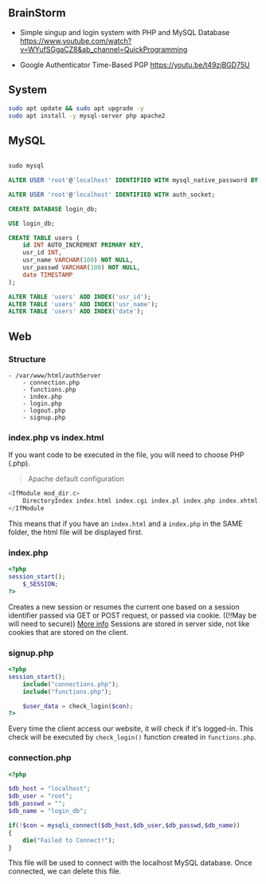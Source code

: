 ## BrainStorm
- Simple singup and login system with PHP and MySQL Database
https://www.youtube.com/watch?v=WYufSGgaCZ8&ab_channel=QuickProgramming

- Google Authenticator Time-Based PGP
https://youtu.be/t49zjBGD75U

## System
```sh
sudo apt update && sudo apt upgrade -y
sudo apt install -y mysql-server php apache2
```
## MySQL
```sh

```

```SQL
sudo mysql

ALTER USER 'root'@'localhost' IDENTIFIED WITH mysql_native_password BY 'root';

ALTER USER 'root'@'localhost' IDENTIFIED WITH auth_socket;

CREATE DATABASE login_db;

USE login_db;

CREATE TABLE users (
	id INT AUTO_INCREMENT PRIMARY KEY,
    usr_id INT,
    usr_name VARCHAR(100) NOT NULL,
    usr_passwd VARCHAR(100) NOT NULL,
    date TIMESTAMP
);

ALTER TABLE 'users' ADD INDEX('usr_id');
ALTER TABLE 'users' ADD INDEX('usr_name');
ALTER TABLE 'users' ADD INDEX('date');
```

## Web
### Structure
```structure
- /var/www/html/authServer
	- connection.php
	- functions.php
	- index.php
	- login.php
	- logout.php
	- signup.php
```

### index.php vs index.html
If you want code to be executed in the file, you will need to choose PHP (.php).

> Apache default configuration
```php
<IfModule mod_dir.c>
	DirectoryIndex index.html index.cgi index.pl index.php index.xhtml index.htm
</IfModule
```
This means that if you have an `index.html` and a `index.php` in the SAME folder, the html file will be displayed first.

### index.php
```php
<?php
session_start();
	$_SESSION;
?>
```
Creates a new session or resumes the current one based on a session identifier passed via GET or POST request, or passed via cookie. ((!!May be will need to secure))
[More info](https://www.php.net/manual/en/function.session-start.php)
Sessions are stored in server side, not like cookies that are stored on the client. 


### signup.php
```php
<?php
session_start();
	include("connections.php");
	include("functions.php");

	$user_data = check_login($con);
?>
```
Every time the client access our website, it will check if it's logged-in. This check will be executed by `check_login()` function created in `functions.php`.

### connection.php
```php
<?php

$db_host = "localhost";
$db_user = "root";
$db_passwd = "";
$db_name = "login_db";

if(!$con = mysqli_connect($db_host,$db_user,$db_passwd,$db_name))
{
    die("Failed to Connect!");
}
```
This file will be used to connect with the localhost MySQL database. Once connected, we can delete this file.




